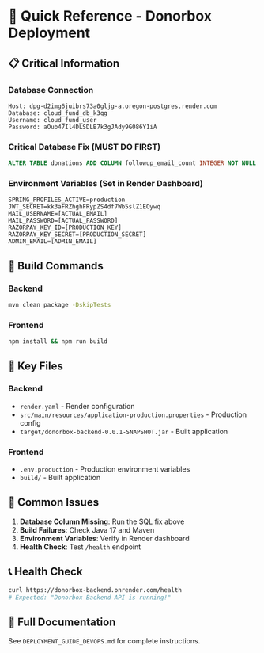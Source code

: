 # 🚀 Quick Reference - Donorbox Deployment

## 📋 Critical Information

### Database Connection
```
Host: dpg-d2img6juibrs73a0gljg-a.oregon-postgres.render.com
Database: cloud_fund_db_k3qg
Username: cloud_fund_user
Password: aOub47Il4DLSDLB7k3gJAdy9G086Y1iA
```

### Critical Database Fix (MUST DO FIRST)
```sql
ALTER TABLE donations ADD COLUMN followup_email_count INTEGER NOT NULL DEFAULT 0;
```

### Environment Variables (Set in Render Dashboard)
```
SPRING_PROFILES_ACTIVE=production
JWT_SECRET=kk3aFRZhghFRypZS4df7Wb5slZ1EOywq
MAIL_USERNAME=[ACTUAL_EMAIL]
MAIL_PASSWORD=[ACTUAL_PASSWORD]
RAZORPAY_KEY_ID=[PRODUCTION_KEY]
RAZORPAY_KEY_SECRET=[PRODUCTION_SECRET]
ADMIN_EMAIL=[ADMIN_EMAIL]
```

## 🔧 Build Commands

### Backend
```bash
mvn clean package -DskipTests
```

### Frontend
```bash
npm install && npm run build
```

## 📁 Key Files

### Backend
- `render.yaml` - Render configuration
- `src/main/resources/application-production.properties` - Production config
- `target/donorbox-backend-0.0.1-SNAPSHOT.jar` - Built application

### Frontend
- `.env.production` - Production environment variables
- `build/` - Built application

## 🚨 Common Issues

1. **Database Column Missing**: Run the SQL fix above
2. **Build Failures**: Check Java 17 and Maven
3. **Environment Variables**: Verify in Render dashboard
4. **Health Check**: Test `/health` endpoint

## 📞 Health Check
```bash
curl https://donorbox-backend.onrender.com/health
# Expected: "Donorbox Backend API is running!"
```

## 📖 Full Documentation
See `DEPLOYMENT_GUIDE_DEVOPS.md` for complete instructions.
